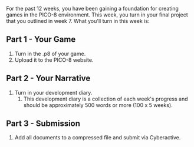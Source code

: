 For the past 12 weeks, you have been gaining a foundation for creating games in the PICO-8 environment. This week, you turn in your final project that you outlined in week 7. What you'll turn in this week is:

## Part 1 - Your Game
1. Turn in the .p8 of your game. 
1. Upload it to the PICO-8 website.

## Part 2 - Your Narrative
1. Turn in your development diary. 
	1. This development diary is a collection of each week's progress and should be approximately 500 words or more (100 x 5 weeks).

## Part 3 - Submission
1. Add all documents to a compressed file and submit via Cyberactive.
